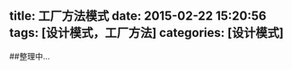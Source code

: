 title: 工厂方法模式
date: 2015-02-22 15:20:56
tags: [设计模式，工厂方法]
categories: [设计模式]
---

##整理中…
<!--more-->
